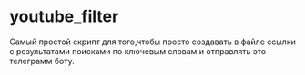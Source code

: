 # youtube_filter
Самый простой скрипт для того,чтобы просто создавать в файле ссылки с результатами поисками по ключевым словам и отправлять это телеграмм боту.
